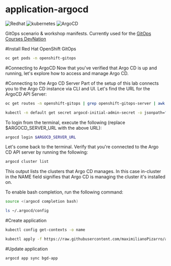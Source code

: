 # application-argocd
<p align="left">
<img src="https://img.shields.io/badge/redhat-CC0000?style=for-the-badge&logo=redhat&logoColor=white" alt="Redhat">
<img src="https://img.shields.io/badge/kubernetes-%23326ce5.svg?style=for-the-badge&logo=kubernetes&logoColor=white" alt="kubernetes">
<img src="https://argo-cd.readthedocs.io/en/stable/assets/status-badge-healthy-synced.png" alt="ArgoCD">

</p>

GitOps scenario &amp; workshop manifests. Currently used for the [GitOps Courses DevNation](https://developers.redhat.com/courses/gitops/getting-started-argocd-and-openshift-gitops-operator)

#Install Red Hat OpenShift GitOps

```bash
oc get pods -n openshift-gitops
```

#Connecting to ArgoCD
Now that you've verified that Argo CD is up and running, let's explore how to access and manage Argo CD.

#Connecting to the Argo CD Server
Part of the setup of this lab connects you to the Argo CD instance via CLI and UI. Let's find the URL for the ArgoCD API Server:

```bash
oc get routes -n openshift-gitops | grep openshift-gitops-server | awk '{print $2}'
```

```bash
kubectl -n default get secret argocd-initial-admin-secret -o jsonpath="{.data.password}" | base64 -d; echo
```

To login from the terminal, execute the following (replace $ARGOCD_SERVER_URL with the above URL):

```bash
argocd login $ARGOCD_SERVER_URL
```

Let's come back to the terminal. Verify that you're connected to the Argo CD API server by running the following:

```bash
argocd cluster list
```

This output lists the clusters that Argo CD manages. In this case in-cluster in the NAME field signifies that Argo CD is managing the cluster it's installed on.

To enable bash completion, run the following command:

```bash
source <(argocd completion bash)
```

```bash
ls ~/.argocd/config
```

#Create application

```bash
kubectl config get-contexts -o name
```

```bash
kubectl apply -f https://raw.githubusercontent.com/maximilianoPizarro/application-argocd/main/bgd-app.yaml
```

#Update application

```bash
argocd app sync bgd-app
```
